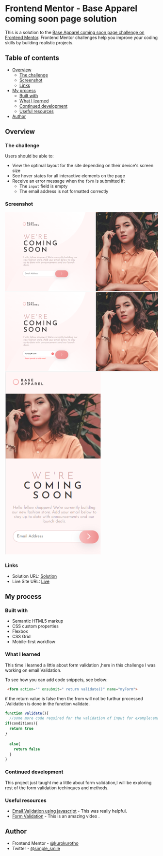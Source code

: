# Frontend Mentor - Base Apparel coming soon page solution

This is a solution to the [Base Apparel coming soon page challenge on Frontend Mentor](https://www.frontendmentor.io/challenges/base-apparel-coming-soon-page-5d46b47f8db8a7063f9331a0). Frontend Mentor challenges help you improve your coding skills by building realistic projects. 

## Table of contents

- [Overview](#overview)
  - [The challenge](#the-challenge)
  - [Screenshot](#screenshot)
  - [Links](#links)
- [My process](#my-process)
  - [Built with](#built-with)
  - [What I learned](#what-i-learned)
  - [Continued development](#continued-development)
  - [Useful resources](#useful-resources)
- [Author](#author)


## Overview

### The challenge

Users should be able to:

- View the optimal layout for the site depending on their device's screen size
- See hover states for all interactive elements on the page
- Receive an error message when the `form` is submitted if:
  - The `input` field is empty
  - The email address is not formatted correctly

### Screenshot

![](11.png)
![](2.png)
![](3.png)


### Links

- Solution URL: [Solution](https://github.com/kurokurotho/new2.github.io.git)
- Live Site URL: [Live](https://kurokurotho.github.io/new2.github.io/)

## My process

### Built with

- Semantic HTML5 markup
- CSS custom properties
- Flexbox
- CSS Grid
- Mobile-first workflow

### What I learned

This time i learned a little about form validation ,here in this challenge I was working on email Validation.

To see how you can add code snippets, see below:

```html
 <form action="" onsubmit=" return validate()" name="myForm">
```
if the return value is false then the from will not be furthur processed .Validation is done in the function validate.


```js
function validate(){
  //some more code required for the validation of input for example:email input.
if(conditions){
  return true
}
  
  else{
    return false
  }
}
```

### Continued development

This project just taught me a little about form validation,I will be exploring rest of the form validation techinques and methods. 


### Useful resources

- [Email Validation using javascript](https://www.w3resource.com/javascript/form/email-validation.php) - This was really helpful.
- [Form Validation](https://www.youtube.com/watch?v=fQ9QkBGohLw) - This is an amazing video .


## Author

- Frontend Mentor - [@kurokurotho](https://www.frontendmentor.io/profile/kurokurotho)
- Twitter - [@simple_smile](https://twitter.com/simple_smile9)



